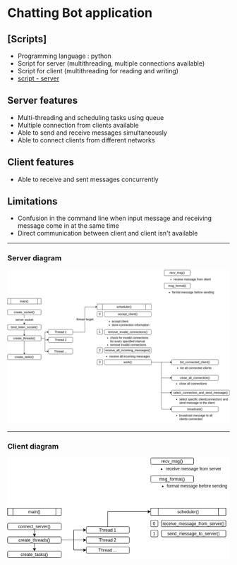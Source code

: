 # Chatting Bot application 

## [Scripts]
 * Programming language : python 
 * Script for server (multithreading, multiple connections available) 
 * Script for client (multithreading for reading and writing)
 * [script - server](https://github.com/seonwoo960000/skill_stack/blob/main/Chatting%20Bot/scripts/multiserver.py) 

## Server features
 * Multi-threading and scheduling tasks using queue 
 * Multiple connection from clients available
 * Able to send and receive messages simultaneously 
 * Able to connect clients from different networks 

## Client features
 * Able to receive and sent messages concurrently 

## Limitations
 * Confusion in the command line when input message and receiving message come in at the same time
 * Direct communication between client and client isn't available 
*************************************************************************************************************************************
### Server diagram
![Flowchart](diagrams/chatBotServer.png)
*************************************************************************************************************************************
### Client diagram
![Flowchart](diagrams/chatBotClient.png)
